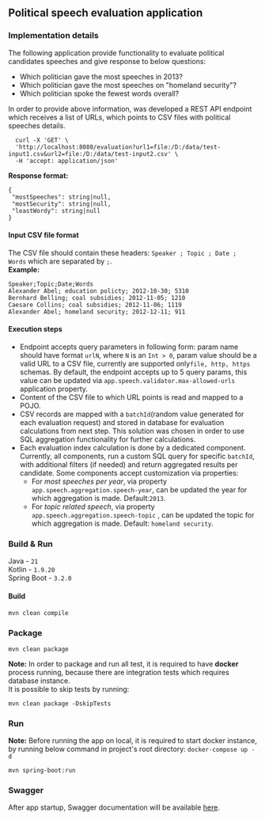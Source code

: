 ## Political speech evaluation application

### Implementation details
The following application provide functionality to evaluate political candidates speeches and give response to below questions:
- Which politician gave the most speeches in 2013?
- Which politician gave the most speeches on "homeland security"?
- Which politician spoke the fewest words overall?
<p>
In order to provide above information, was developed a REST API endpoint which receives a list of URLs, which points to CSV files with political speeches details.<br>

```shell
  curl -X 'GET' \
  'http://localhost:8080/evaluation?url1=file:/D:/data/test-input1.csv&url2=file:/D:/data/test-input2.csv' \
  -H 'accept: application/json'
```
__Response format:__ <br>
```
{
 "mostSpeeches": string|null,
 "mostSecurity": string|null,
 "leastWordy": string|null
}
```

#### Input CSV file format
The CSV file should contain these headers: `Speaker ; Topic ; Date ; Words` which are separated by `;`.<br>
__Example:__

```
Speaker;Topic;Date;Words
Alexander Abel; education policty; 2012-10-30; 5310
Bernhard Belling; coal subsidies; 2012-11-05; 1210
Caesare Collins; coal subsidies; 2012-11-06; 1119
Alexander Abel; homeland security; 2012-12-11; 911
```

#### Execution steps
- Endpoint accepts query parameters in following form: param name should have format `urlN`, where `N` is an `Int > 0`, 
 param value should be a valid URL to a CSV file, currently are supported only`file, http, https` schemas.
 By default, the endpoint accepts up to 5 query params, this value can be updated via `app.speech.validator.max-allowed-urls` application property.
- Content of the CSV file to which URL points is read and mapped to a POJO.
- CSV records are mapped with a `batchId`(random value generated for each evaluation request) and stored in database for evaluation calculations from next step.
 This solution was chosen in order to use SQL aggregation functionality for further calculations. 
- Each evaluation index calculation is done by a dedicated component.
  Currently, all components, run a custom SQL query for specific `batchId`, with additional filters (if needed) 
 and return aggregated results per candidate.  Some components accept customization via properties:
  - For *most speeches per year*, via property `app.speech.aggregation.speech-year`, can be updated the year for which aggregation is made.
  Default:`2013`.
  - For *topic related speech*, via property `app.speech.aggregation.speech-topic` , can be updated the topic for which aggregation is made.
  Default: `homeland security`.

### Build & Run
Java - `21`<br>
Kotlin - `1.9.20`<br>
Spring Boot - `3.2.0`

#### Build
```shell
mvn clean compile
```

### Package
```shell
mvn clean package
```
**Note:** In order to package and run all test, it is required to have __docker__ process running, because there are integration
tests which requires database instance.<br>
It is possible to skip tests by running:
```shell
mvn clean package -DskipTests
```

### Run
**Note:** Before running the app on local, it is required to start docker instance, by running below command in project's root directory: `docker-compose up -d`
```shell
mvn spring-boot:run
```
### Swagger
After app startup, Swagger documentation will be available [here](http://localhost:8080/swagger-ui/index.html).
